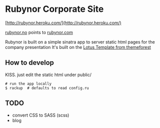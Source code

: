 Rubynor Corporate Site
========

[http://rubynor.heroku.com/](http://rubynor.heroku.com/)

[rubynor.no](http://rubynor.no) points to [rubynor.com](http://rubynor.com)

Rubynor is built on a simple sinatra app to server static html pages for the company presentation
It's built on the [Lotus Template from themeforest](http://themeforest.net/item/lotus-template-for-business-software-corporate/511218)

## How to develop

KISS. just edit the static html under public/

    # run the app locally
    $ rackup  # defaults to read config.ru

## TODO

* convert CSS to SASS (scss)
* blog
